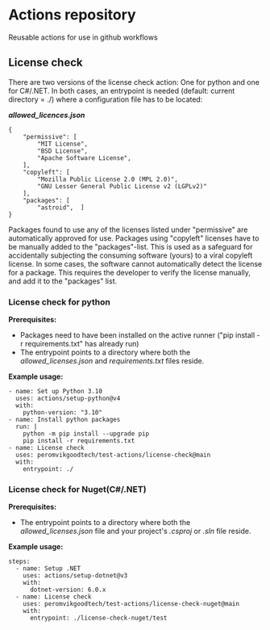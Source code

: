 
# Actions repository
Reusable actions for use in github workflows

## License check
There are two versions of the license check action: One for python and one for C#/.NET.
In both cases, an entrypoint is needed (default: current directory = ./) where a configuration file has to be located:

**_allowed_licences.json_**
```
{
	"permissive": [
		"MIT License",
		"BSD License",
		"Apache Software License",
	],
	"copyleft": [
		"Mozilla Public License 2.0 (MPL 2.0)",
		"GNU Lesser General Public License v2 (LGPLv2)"
	],
	"packages": [
		"astroid",	]
}
```
Packages found to use any of the licenses listed under "permissive" are automatically approved for use.
Packages using "copyleft" licenses have to be manually added to the "packages"-list. This is used as a safeguard for accidentally subjecting the consuming software (yours) to a viral copyleft license.
In some cases, the software cannot automatically detect the license for a package. This requires the developer to verify the license manually, and add it to the "packages" list.

### License check for python
**Prerequisites:**
* Packages need to have been installed on the active runner ("pip install -r requirements.txt" has already run)
* The entrypoint points to a directory where both the _allowed_licenses.json_ and  _requirements.txt_ files reside.

**Example usage:** 
```
- name: Set up Python 3.10
  uses: actions/setup-python@v4
  with:
	python-version: "3.10"
- name: Install python packages
  run: |
    python -m pip install --upgrade pip
    pip install -r requirements.txt
- name: License check
  uses: peromvikgoodtech/test-actions/license-check@main
  with:
    entrypoint: ./
```
### License check for Nuget(C#/.NET)
**Prerequisites:**
* The entrypoint points to a directory where both the _allowed_licenses.json_ file and your project's _.csproj_ or _.sln_ file reside.

**Example usage:**
```
steps:
  - name: Setup .NET
    uses: actions/setup-dotnet@v3
    with:
	  dotnet-version: 6.0.x
  - name: License check
	uses: peromvikgoodtech/test-actions/license-check-nuget@main
	with:
	  entrypoint: ./license-check-nuget/test
```
